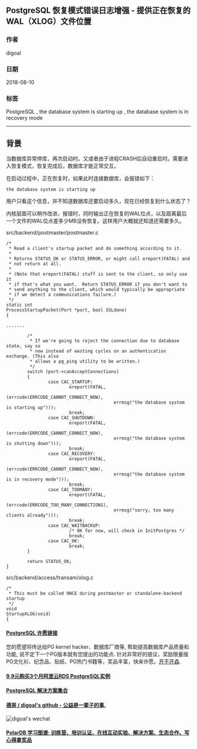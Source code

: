 ## PostgreSQL 恢复模式错误日志增强 - 提供正在恢复的WAL（XLOG）文件位置    
        
### 作者        
digoal        
        
### 日期        
2018-08-10       
        
### 标签        
PostgreSQL , the database system is starting up , the database system is in recovery mode   
        
----        
        
## 背景        
当数据库异常停库，再次启动时。又或者由于进程CRASH后自动重启时。需要进入恢复模式，恢复完成后，数据库才能正常交互。  
  
在启动过程中，正在恢复时，如果此时连接数据库，会报错如下：  
  
```  
the database system is starting up  
```  
  
用户只看这个信息，并不知道数据库还要启动多久，现在已经恢复到什么状态了？  
  
内核层面可以稍作改进，报错时，同时输出正在恢复的WAL位点，以及距离最后一个文件的WAL位点差多少MB没有恢复。这样用户大概就还知道还需要多久。  
  
src/backend/postmaster/postmaster.c  
  
```  
/*  
 * Read a client's startup packet and do something according to it.  
 *  
 * Returns STATUS_OK or STATUS_ERROR, or might call ereport(FATAL) and  
 * not return at all.  
 *  
 * (Note that ereport(FATAL) stuff is sent to the client, so only use it  
 * if that's what you want.  Return STATUS_ERROR if you don't want to  
 * send anything to the client, which would typically be appropriate  
 * if we detect a communications failure.)  
 */  
static int  
ProcessStartupPacket(Port *port, bool SSLdone)  
{  
  
.......  
  
        /*  
         * If we're going to reject the connection due to database state, say so  
         * now instead of wasting cycles on an authentication exchange. (This also  
         * allows a pg_ping utility to be written.)  
         */  
        switch (port->canAcceptConnections)  
        {  
                case CAC_STARTUP:  
                        ereport(FATAL,  
                                        (errcode(ERRCODE_CANNOT_CONNECT_NOW),  
                                         errmsg("the database system is starting up")));  
                        break;  
                case CAC_SHUTDOWN:  
                        ereport(FATAL,  
                                        (errcode(ERRCODE_CANNOT_CONNECT_NOW),  
                                         errmsg("the database system is shutting down")));  
                        break;  
                case CAC_RECOVERY:  
                        ereport(FATAL,  
                                        (errcode(ERRCODE_CANNOT_CONNECT_NOW),  
                                         errmsg("the database system is in recovery mode")));  
                        break;  
                case CAC_TOOMANY:  
                        ereport(FATAL,  
                                        (errcode(ERRCODE_TOO_MANY_CONNECTIONS),  
                                         errmsg("sorry, too many clients already")));  
                        break;  
                case CAC_WAITBACKUP:  
                        /* OK for now, will check in InitPostgres */  
                        break;  
                case CAC_OK:  
                        break;  
        }  
  
        return STATUS_OK;  
}  
```  
  
  
  
src/backend/access/transam/xlog.c  
  
  
```  
/*  
 * This must be called ONCE during postmaster or standalone-backend startup  
 */  
void  
StartupXLOG(void)  
{  
```  
  
  
  
  
  
  
  
  
  
  
  
  
  
  
  
  
  
  
  
  
  
  
  
  
  
  
  
  
  
  
  
  
  
  
  
  
  
  
  
  
  
  
  
  
  
  
  
  
  
  
  
  
  
  
  
  
  
  
  
  
  
  
  
  
  
  
  
  
  
  
  
  
  
  
  
  
  
  
#### [PostgreSQL 许愿链接](https://github.com/digoal/blog/issues/76 "269ac3d1c492e938c0191101c7238216")
您的愿望将传达给PG kernel hacker、数据库厂商等, 帮助提高数据库产品质量和功能, 说不定下一个PG版本就有您提出的功能点. 针对非常好的提议，奖励限量版PG文化衫、纪念品、贴纸、PG热门书籍等，奖品丰富，快来许愿。[开不开森](https://github.com/digoal/blog/issues/76 "269ac3d1c492e938c0191101c7238216").  
  
  
#### [9.9元购买3个月阿里云RDS PostgreSQL实例](https://www.aliyun.com/database/postgresqlactivity "57258f76c37864c6e6d23383d05714ea")
  
  
#### [PostgreSQL 解决方案集合](https://yq.aliyun.com/topic/118 "40cff096e9ed7122c512b35d8561d9c8")
  
  
#### [德哥 / digoal's github - 公益是一辈子的事.](https://github.com/digoal/blog/blob/master/README.md "22709685feb7cab07d30f30387f0a9ae")
  
  
![digoal's wechat](../pic/digoal_weixin.jpg "f7ad92eeba24523fd47a6e1a0e691b59")
  
  
#### [PolarDB 学习图谱: 训练营、培训认证、在线互动实验、解决方案、生态合作、写心得拿奖品](https://www.aliyun.com/database/openpolardb/activity "8642f60e04ed0c814bf9cb9677976bd4")
  
